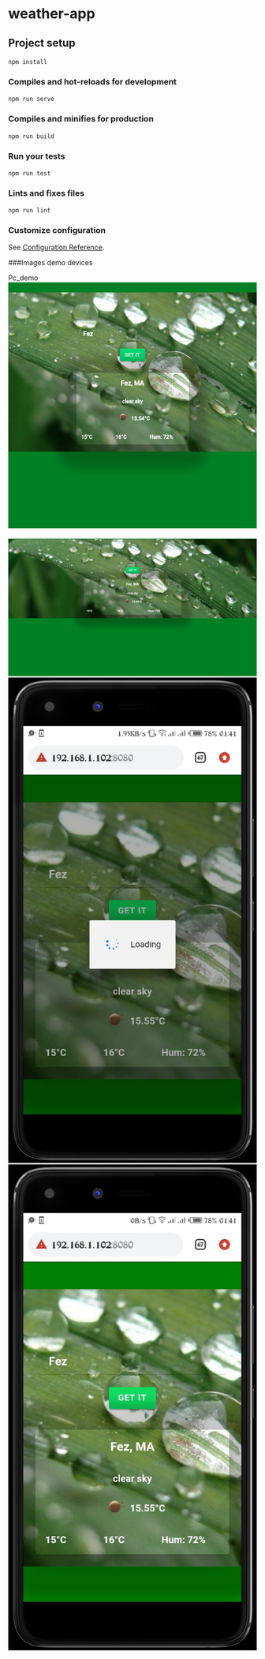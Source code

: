 # weather-app

## Project setup
```
npm install
```

### Compiles and hot-reloads for development
```
npm run serve
```

### Compiles and minifies for production
```
npm run build
```

### Run your tests
```
npm run test
```

### Lints and fixes files
```
npm run lint
```

### Customize configuration
See [Configuration Reference](https://cli.vuejs.org/config/).

###Images demo devices

Pc_demo
<img style="height: 500px; weight: 200px;" src="./images/pc_demo.png">

<img src="./images/tablet_demo.png">
<img src="./images/phone_demo_1.jpeg">
<img src="./images/phone_demo_2.jpeg">

